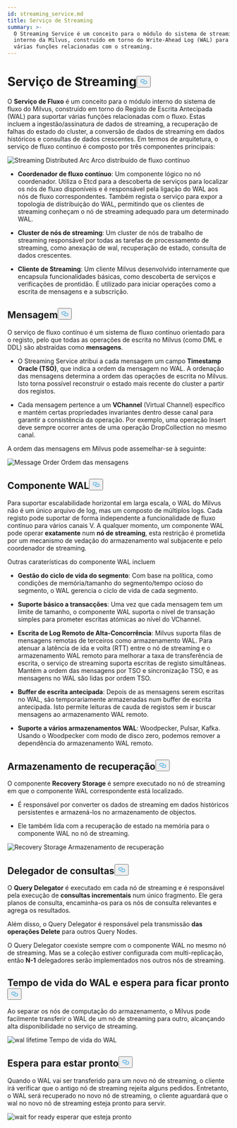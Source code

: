 ```yaml
---
id: streaming_service.md
title: Serviço de Streaming
summary: >-
  O Streaming Service é um conceito para o módulo do sistema de streaming
  interno da Milvus, construído em torno do Write-Ahead Log (WAL) para suportar
  várias funções relacionadas com o streaming.
---
```

<h1 id="Streaming-Service" class="common-anchor-header">Serviço de Streaming<button data-href="#Streaming-Service" class="anchor-icon" translate="no">
      <svg translate="no"
        aria-hidden="true"
        focusable="false"
        height="20"
        version="1.1"
        viewBox="0 0 16 16"
        width="16"
      >
        <path
          fill="#0092E4"
          fill-rule="evenodd"
          d="M4 9h1v1H4c-1.5 0-3-1.69-3-3.5S2.55 3 4 3h4c1.45 0 3 1.69 3 3.5 0 1.41-.91 2.72-2 3.25V8.59c.58-.45 1-1.27 1-2.09C10 5.22 8.98 4 8 4H4c-.98 0-2 1.22-2 2.5S3 9 4 9zm9-3h-1v1h1c1 0 2 1.22 2 2.5S13.98 12 13 12H9c-.98 0-2-1.22-2-2.5 0-.83.42-1.64 1-2.09V6.25c-1.09.53-2 1.84-2 3.25C6 11.31 7.55 13 9 13h4c1.45 0 3-1.69 3-3.5S14.5 6 13 6z"
        ></path>
      </svg>
    </button></h1><p>O <strong>Serviço de Fluxo</strong> é um conceito para o módulo interno do sistema de fluxo do Milvus, construído em torno do Registo de Escrita Antecipada (WAL) para suportar várias funções relacionadas com o fluxo. Estas incluem a ingestão/assinatura de dados de streaming, a recuperação de falhas do estado do cluster, a conversão de dados de streaming em dados históricos e consultas de dados crescentes. Em termos de arquitetura, o serviço de fluxo contínuo é composto por três componentes principais:</p>
<p>
  
   <span class="img-wrapper"> <img translate="no" src="/docs/v2.6.x/assets/streaming_distributed_arch.png" alt="Streaming Distributed Arc" class="doc-image" id="streaming-distributed-arc" />
   </span> <span class="img-wrapper"> <span>Arco distribuído de fluxo contínuo</span> </span></p>
<ul>
<li><p><strong>Coordenador de fluxo contínuo</strong>: Um componente lógico no nó coordenador. Utiliza o Etcd para a descoberta de serviços para localizar os nós de fluxo disponíveis e é responsável pela ligação do WAL aos nós de fluxo correspondentes. Também regista o serviço para expor a topologia de distribuição do WAL, permitindo que os clientes de streaming conheçam o nó de streaming adequado para um determinado WAL.</p></li>
<li><p><strong>Cluster de nós de streaming</strong>: Um cluster de nós de trabalho de streaming responsável por todas as tarefas de processamento de streaming, como anexação de wal, recuperação de estado, consulta de dados crescentes.</p></li>
<li><p><strong>Cliente de Streaming</strong>: Um cliente Milvus desenvolvido internamente que encapsula funcionalidades básicas, como descoberta de serviços e verificações de prontidão. É utilizado para iniciar operações como a escrita de mensagens e a subscrição.</p></li>
</ul>
<h2 id="Message" class="common-anchor-header">Mensagem<button data-href="#Message" class="anchor-icon" translate="no">
      <svg translate="no"
        aria-hidden="true"
        focusable="false"
        height="20"
        version="1.1"
        viewBox="0 0 16 16"
        width="16"
      >
        <path
          fill="#0092E4"
          fill-rule="evenodd"
          d="M4 9h1v1H4c-1.5 0-3-1.69-3-3.5S2.55 3 4 3h4c1.45 0 3 1.69 3 3.5 0 1.41-.91 2.72-2 3.25V8.59c.58-.45 1-1.27 1-2.09C10 5.22 8.98 4 8 4H4c-.98 0-2 1.22-2 2.5S3 9 4 9zm9-3h-1v1h1c1 0 2 1.22 2 2.5S13.98 12 13 12H9c-.98 0-2-1.22-2-2.5 0-.83.42-1.64 1-2.09V6.25c-1.09.53-2 1.84-2 3.25C6 11.31 7.55 13 9 13h4c1.45 0 3-1.69 3-3.5S14.5 6 13 6z"
        ></path>
      </svg>
    </button></h2><p>O serviço de fluxo contínuo é um sistema de fluxo contínuo orientado para o registo, pelo que todas as operações de escrita no Milvus (como DML e DDL) são abstraídas como <strong>mensagens</strong>.</p>
<ul>
<li><p>O Streaming Service atribui a cada mensagem um campo <strong>Timestamp Oracle (TSO)</strong>, que indica a ordem da mensagem no WAL. A ordenação das mensagens determina a ordem das operações de escrita no Milvus. Isto torna possível reconstruir o estado mais recente do cluster a partir dos registos.</p></li>
<li><p>Cada mensagem pertence a um <strong>VChannel</strong> (Virtual Channel) específico e mantém certas propriedades invariantes dentro desse canal para garantir a consistência da operação. Por exemplo, uma operação Insert deve sempre ocorrer antes de uma operação DropCollection no mesmo canal.</p></li>
</ul>
<p>A ordem das mensagens em Milvus pode assemelhar-se à seguinte:</p>
<p>
  
   <span class="img-wrapper"> <img translate="no" src="/docs/v2.6.x/assets/message_order.png" alt="Message Order" class="doc-image" id="message-order" />
   </span> <span class="img-wrapper"> <span>Ordem das mensagens</span> </span></p>
<h2 id="WAL-Component" class="common-anchor-header">Componente WAL<button data-href="#WAL-Component" class="anchor-icon" translate="no">
      <svg translate="no"
        aria-hidden="true"
        focusable="false"
        height="20"
        version="1.1"
        viewBox="0 0 16 16"
        width="16"
      >
        <path
          fill="#0092E4"
          fill-rule="evenodd"
          d="M4 9h1v1H4c-1.5 0-3-1.69-3-3.5S2.55 3 4 3h4c1.45 0 3 1.69 3 3.5 0 1.41-.91 2.72-2 3.25V8.59c.58-.45 1-1.27 1-2.09C10 5.22 8.98 4 8 4H4c-.98 0-2 1.22-2 2.5S3 9 4 9zm9-3h-1v1h1c1 0 2 1.22 2 2.5S13.98 12 13 12H9c-.98 0-2-1.22-2-2.5 0-.83.42-1.64 1-2.09V6.25c-1.09.53-2 1.84-2 3.25C6 11.31 7.55 13 9 13h4c1.45 0 3-1.69 3-3.5S14.5 6 13 6z"
        ></path>
      </svg>
    </button></h2><p>Para suportar escalabilidade horizontal em larga escala, o WAL do Milvus não é um único arquivo de log, mas um composto de múltiplos logs. Cada registo pode suportar de forma independente a funcionalidade de fluxo contínuo para vários canais V. A qualquer momento, um componente WAL pode operar <strong>exatamente</strong> num <strong>nó de streaming</strong>, esta restrição é prometida por um mecanismo de vedação do armazenamento wal subjacente e pelo coordenador de streaming.</p>
<p>Outras caraterísticas do componente WAL incluem</p>
<ul>
<li><p><strong>Gestão do ciclo de vida do segmento</strong>: Com base na política, como condições de memória/tamanho do segmento/tempo ocioso do segmento, o WAL gerencia o ciclo de vida de cada segmento.</p></li>
<li><p><strong>Suporte básico a transacções</strong>: Uma vez que cada mensagem tem um limite de tamanho, o componente WAL suporta o nível de transação simples para prometer escritas atómicas ao nível do VChannel.</p></li>
<li><p><strong>Escrita de Log Remoto de Alta-Concorrência</strong>: Milvus suporta filas de mensagens remotas de terceiros como armazenamento WAL. Para atenuar a latência de ida e volta (RTT) entre o nó de streaming e o armazenamento WAL remoto para melhorar a taxa de transferência de escrita, o serviço de streaming suporta escritas de registo simultâneas. Mantém a ordem das mensagens por TSO e sincronização TSO, e as mensagens no WAL são lidas por ordem TSO.</p></li>
<li><p><strong>Buffer de escrita antecipada</strong>: Depois de as mensagens serem escritas no WAL, são temporariamente armazenadas num buffer de escrita antecipada. Isto permite leituras de cauda de registos sem ir buscar mensagens ao armazenamento WAL remoto.</p></li>
<li><p><strong>Suporte a vários armazenamentos WAL</strong>: Woodpecker, Pulsar, Kafka. Usando o Woodpecker com modo de disco zero, podemos remover a dependência do armazenamento WAL remoto.</p></li>
</ul>
<h2 id="Recovery-Storage" class="common-anchor-header">Armazenamento de recuperação<button data-href="#Recovery-Storage" class="anchor-icon" translate="no">
      <svg translate="no"
        aria-hidden="true"
        focusable="false"
        height="20"
        version="1.1"
        viewBox="0 0 16 16"
        width="16"
      >
        <path
          fill="#0092E4"
          fill-rule="evenodd"
          d="M4 9h1v1H4c-1.5 0-3-1.69-3-3.5S2.55 3 4 3h4c1.45 0 3 1.69 3 3.5 0 1.41-.91 2.72-2 3.25V8.59c.58-.45 1-1.27 1-2.09C10 5.22 8.98 4 8 4H4c-.98 0-2 1.22-2 2.5S3 9 4 9zm9-3h-1v1h1c1 0 2 1.22 2 2.5S13.98 12 13 12H9c-.98 0-2-1.22-2-2.5 0-.83.42-1.64 1-2.09V6.25c-1.09.53-2 1.84-2 3.25C6 11.31 7.55 13 9 13h4c1.45 0 3-1.69 3-3.5S14.5 6 13 6z"
        ></path>
      </svg>
    </button></h2><p>O componente <strong>Recovery Storage</strong> é sempre executado no nó de streaming em que o componente WAL correspondente está localizado.</p>
<ul>
<li><p>É responsável por converter os dados de streaming em dados históricos persistentes e armazená-los no armazenamento de objectos.</p></li>
<li><p>Ele também lida com a recuperação de estado na memória para o componente WAL no nó de streaming.</p></li>
</ul>
<p>
  
   <span class="img-wrapper"> <img translate="no" src="/docs/v2.6.x/assets/recovery_storage.png" alt="Recovery Storage" class="doc-image" id="recovery-storage" />
   </span> <span class="img-wrapper"> <span>Armazenamento de recuperação</span> </span></p>
<h2 id="Query-Delegator" class="common-anchor-header">Delegador de consultas<button data-href="#Query-Delegator" class="anchor-icon" translate="no">
      <svg translate="no"
        aria-hidden="true"
        focusable="false"
        height="20"
        version="1.1"
        viewBox="0 0 16 16"
        width="16"
      >
        <path
          fill="#0092E4"
          fill-rule="evenodd"
          d="M4 9h1v1H4c-1.5 0-3-1.69-3-3.5S2.55 3 4 3h4c1.45 0 3 1.69 3 3.5 0 1.41-.91 2.72-2 3.25V8.59c.58-.45 1-1.27 1-2.09C10 5.22 8.98 4 8 4H4c-.98 0-2 1.22-2 2.5S3 9 4 9zm9-3h-1v1h1c1 0 2 1.22 2 2.5S13.98 12 13 12H9c-.98 0-2-1.22-2-2.5 0-.83.42-1.64 1-2.09V6.25c-1.09.53-2 1.84-2 3.25C6 11.31 7.55 13 9 13h4c1.45 0 3-1.69 3-3.5S14.5 6 13 6z"
        ></path>
      </svg>
    </button></h2><p>O <strong>Query Delegator</strong> é executado em cada nó de streaming e é responsável pela execução de <strong>consultas incrementais</strong> num único fragmento. Ele gera planos de consulta, encaminha-os para os nós de consulta relevantes e agrega os resultados.</p>
<p>Além disso, o Query Delegator é responsável pela transmissão <strong>das operações Delete</strong> para outros Query Nodes.</p>
<p>O Query Delegator coexiste sempre com o componente WAL no mesmo nó de streaming. Mas se a coleção estiver configurada com multi-replicação, então <strong>N-1</strong> delegadores serão implementados nos outros nós de streaming.</p>
<h2 id="WAL-Lifetime-and-Wait-for-Ready" class="common-anchor-header">Tempo de vida do WAL e espera para ficar pronto<button data-href="#WAL-Lifetime-and-Wait-for-Ready" class="anchor-icon" translate="no">
      <svg translate="no"
        aria-hidden="true"
        focusable="false"
        height="20"
        version="1.1"
        viewBox="0 0 16 16"
        width="16"
      >
        <path
          fill="#0092E4"
          fill-rule="evenodd"
          d="M4 9h1v1H4c-1.5 0-3-1.69-3-3.5S2.55 3 4 3h4c1.45 0 3 1.69 3 3.5 0 1.41-.91 2.72-2 3.25V8.59c.58-.45 1-1.27 1-2.09C10 5.22 8.98 4 8 4H4c-.98 0-2 1.22-2 2.5S3 9 4 9zm9-3h-1v1h1c1 0 2 1.22 2 2.5S13.98 12 13 12H9c-.98 0-2-1.22-2-2.5 0-.83.42-1.64 1-2.09V6.25c-1.09.53-2 1.84-2 3.25C6 11.31 7.55 13 9 13h4c1.45 0 3-1.69 3-3.5S14.5 6 13 6z"
        ></path>
      </svg>
    </button></h2><p>Ao separar os nós de computação do armazenamento, o Milvus pode facilmente transferir o WAL de um nó de streaming para outro, alcançando alta disponibilidade no serviço de streaming.</p>
<p>
  
   <span class="img-wrapper"> <img translate="no" src="/docs/v2.6.x/assets/wal_lifetime.png" alt="wal lifetime" class="doc-image" id="wal-lifetime" />
   </span> <span class="img-wrapper"> <span>Tempo de vida do WAL</span> </span></p>
<h2 id="Wait-for-Ready" class="common-anchor-header">Espera para estar pronto<button data-href="#Wait-for-Ready" class="anchor-icon" translate="no">
      <svg translate="no"
        aria-hidden="true"
        focusable="false"
        height="20"
        version="1.1"
        viewBox="0 0 16 16"
        width="16"
      >
        <path
          fill="#0092E4"
          fill-rule="evenodd"
          d="M4 9h1v1H4c-1.5 0-3-1.69-3-3.5S2.55 3 4 3h4c1.45 0 3 1.69 3 3.5 0 1.41-.91 2.72-2 3.25V8.59c.58-.45 1-1.27 1-2.09C10 5.22 8.98 4 8 4H4c-.98 0-2 1.22-2 2.5S3 9 4 9zm9-3h-1v1h1c1 0 2 1.22 2 2.5S13.98 12 13 12H9c-.98 0-2-1.22-2-2.5 0-.83.42-1.64 1-2.09V6.25c-1.09.53-2 1.84-2 3.25C6 11.31 7.55 13 9 13h4c1.45 0 3-1.69 3-3.5S14.5 6 13 6z"
        ></path>
      </svg>
    </button></h2><p>Quando o WAL vai ser transferido para um novo nó de streaming, o cliente irá verificar que o antigo nó de streaming rejeita alguns pedidos. Entretanto, o WAL será recuperado no novo nó de streaming, o cliente aguardará que o wal no novo nó de streaming esteja pronto para servir.</p>
<p>
  
   <span class="img-wrapper"> <img translate="no" src="/docs/v2.6.x/assets/streaming_wait_for_ready.png" alt="wait for ready" class="doc-image" id="wait-for-ready" />
   </span> <span class="img-wrapper"> <span>esperar que esteja pronto</span> </span></p>
